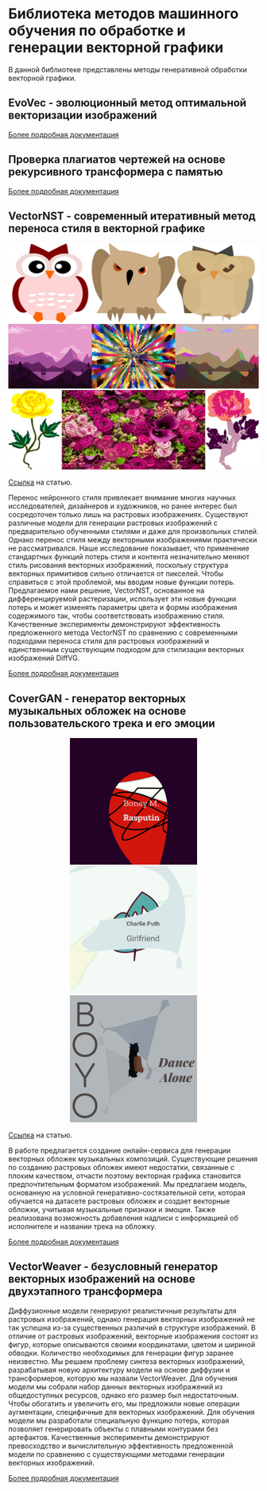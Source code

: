 # Библиотека методов машинного обучения по обработке и генерации векторной графики

В данной библиотеке представлены методы генеративной обработки векторной графики.

## EvoVec - эволюционный метод оптимальной векторизации изображений

[Более подробная документация](./EvoVec-Evolutionary-Image-Vectorization/Readme.md)

## Проверка плагиатов чертежей на основе рекурсивного трансформера с памятью

[Более подробная документация](./extended_recursive_memory_transformer/Readme.md)

## VectorNST - современный итеративный метод переноса стиля в векторной графике

<div align="center">
  <img src="VectorNST/images/owl_stylized_owl1.jpg" alt="img1" width="512" height="160"/>
  <img src="VectorNST/images/scene6_stylized_scene8.jpg" alt="img2" width="512" height="130"/>
  <img src="VectorNST/images/flower.jpg" alt="img3" width="512" height="160"/>
</div>

[Ссылка](https://www.scitepress.org/Papers/2024/124382/124382.pdf) на статью.

Перенос нейронного стиля привлекает внимание многих научных исследователей, дизайнеров и художников, но ранее интерес
был сосредоточен только лишь на растровых изображениях. Существуют различные модели для генерации растровых изображений
с предварительно обученными стилями и даже для произвольных стилей. Однако перенос стиля между векторными изображениями
практически не рассматривался. Наше исследование показывает, что применение стандартных функций потерь стиля и контента
незначительно меняют стиль рисования векторных изображений, поскольку структура векторных примитивов сильно отличается
от пикселей. Чтобы справиться с этой проблемой, мы вводим новые функции потерь. Предлагаемое нами решение, VectorNST,
основанное на дифференцируемой растеризации, использует эти новые функции потерь и может изменять параметры цвета и
формы изображения содержимого так, чтобы соответствовать изображению стиля. Качественные эксперименты демонстрируют
эффективность предложенного метода VectorNST по сравнению с современными подходами переноса стиля для растровых
изображений и единственным существующим подходом для стилизации векторных изображений DiffVG.

[Более подробная документация](./VectorNST/README.md)

## CoverGAN - генератор векторных музыкальных обложек на основе пользовательского трека и его эмоции

<div align="center">
  <img src="./CoverGAN/examples/gen1_capt1/Boney%20M.%20-%20Rasputin.PNG" alt="img1" width="256"/>
  <img src="./CoverGAN/examples/gen1_capt1/Charlie%20Puth%20-%20Girlfriend.PNG" alt="img2" width="256"/>
  <img src="./CoverGAN/examples/gen2_capt2/BOYO%20-%20Dance%20Alone.png" alt="img3" width="256"/>
</div>

[Ссылка](http://www.scitepress.org/Papers/2024/124561/124561.pdf) на статью.

В работе предлагается создание онлайн-сервиса для генерации векторных обложек музыкальных композиций. Существующие
решения по созданию растровых обложек имеют недостатки, связанные с плохим качеством, отчасти поэтому векторная графика
становится предпочтительным форматом изображений. Мы предлагаем модель, основанную на условной
генеративно-состязательной сети, которая обучается на датасете растровых обложек и создает векторные обложки, учитывая
музыкальные признаки и эмоции. Также
реализована возможность добавления надписи с
информацией об исполнителе и названии трека на обложку.

[Более подробная документация](./CoverGAN/README.md)

## VectorWeaver - безусловный генератор векторных изображений на основе двухэтапного трансформера

Диффузионные модели генерируют реалистичные результаты для растровых изображений, однако генерация векторных изображений
не так успешна из-за существенных различий в структуре изображений. В отличие от растровых изображений, векторные
изображения состоят из фигур, которые описываются своими координатами, цветом и шириной обводки. Количество необходимых
для генерации фигур заранее неизвестно.
Мы решаем проблему синтеза векторных изображений, разрабатывая новую архитектуру модели на основе диффузии и
трансформеров, которую мы назвали VectorWeaver. Для обучения модели мы собрали набор данных векторных изображений из
общедоступных ресурсов, однако его размер был недостаточным. Чтобы обогатить и увеличить его, мы предложили новые
операции аугментации, специфичные для векторных изображений.
Для обучения модели мы разработали специальную функцию потерь, которая позволяет генерировать объекты с плавными
контурами без артефактов.
Качественные эксперименты демонстрируют превосходство и вычислительную эффективность предложенной модели по сравнению с
существующими методами генерации векторных изображений.

[Более подробная документация](./VectorWeaver/README.md)
